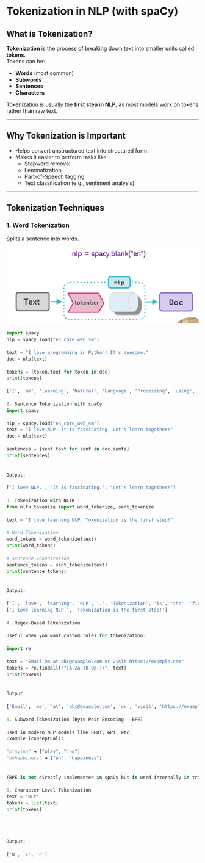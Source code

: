 # Tokenization in NLP (with spaCy)

## What is Tokenization?
**Tokenization** is the process of breaking down text into smaller units called **tokens**.  
Tokens can be:
- **Words** (most common)
- **Subwords**
- **Sentences**
- **Characters**

Tokenization is usually the **first step in NLP**, as most models work on tokens rather than raw text.

---

## Why Tokenization is Important
- Helps convert unstructured text into structured form.
- Makes it easier to perform tasks like:
  - Stopword removal
  - Lemmatization
  - Part-of-Speech tagging
  - Text classification (e.g., sentiment analysis)

---

## Tokenization Techniques

### 1. **Word Tokenization**
Splits a sentence into words.

![Alt text for accessibility](images/1.png)


```python
import spacy
nlp = spacy.load("en_core_web_sm")

text = "I love programming in Python! It's awesome."
doc = nlp(text)

tokens = [token.text for token in doc]
print(tokens)

['I', 'am', 'learning', 'Natural', 'Language', 'Processing', 'using', 'spaCy', '.']

2. Sentence Tokenization with spaCy
import spacy

nlp = spacy.load("en_core_web_sm")
text = "I love NLP. It is fascinating. Let's learn together!"
doc = nlp(text)

sentences = [sent.text for sent in doc.sents]
print(sentences)


Output:

['I love NLP.', 'It is fascinating.', "Let's learn together!"]

3. Tokenization with NLTK
from nltk.tokenize import word_tokenize, sent_tokenize

text = "I love learning NLP. Tokenization is the first step!"

# Word Tokenization
word_tokens = word_tokenize(text)
print(word_tokens)

# Sentence Tokenization
sentence_tokens = sent_tokenize(text)
print(sentence_tokens)


Output:

['I', 'love', 'learning', 'NLP', '.', 'Tokenization', 'is', 'the', 'first', 'step', '!']
['I love learning NLP.', 'Tokenization is the first step!']

4. Regex-Based Tokenization

Useful when you want custom rules for tokenization.

import re

text = "Email me at abc@example.com or visit https://example.com"
tokens = re.findall(r"[A-Za-z0-9@.]+", text)
print(tokens)


Output:

['Email', 'me', 'at', 'abc@example.com', 'or', 'visit', 'https://example.com']

5. Subword Tokenization (Byte Pair Encoding - BPE)

Used in modern NLP models like BERT, GPT, etc.
Example (conceptual):

"playing" → ["play", "ing"]
"unhappiness" → ["un", "happiness"]


(BPE is not directly implemented in spaCy but is used internally in transformer models.)

6. Character-Level Tokenization
text = "NLP"
tokens = list(text)
print(tokens)




Output:

['N', 'L', 'P']

